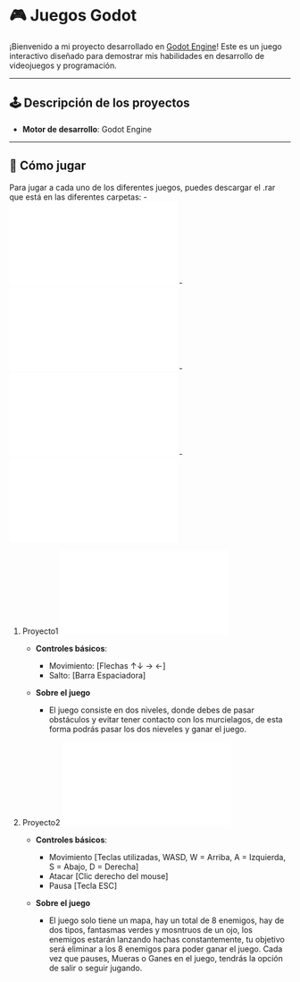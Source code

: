 # 🎮 Juegos Godot

¡Bienvenido a mi proyecto desarrollado en [Godot Engine](https://godotengine.org/)! Este es un juego interactivo diseñado para demostrar mis habilidades en desarrollo de videojuegos y programación.

---

## 🕹️ Descripción de los proyectos

- **Motor de desarrollo**: Godot Engine

---

## 🚀 Cómo jugar

Para jugar a cada uno de los diferentes juegos, puedes descargar el .rar que está en las diferentes carpetas:
    - ![Proyecto1](/Proyecto1/Clase2_Entregable.rar)
    - ![Proyecto2](/Proyecto2/RPG_Juan_Manuel_Morales_Garcia.rar)
    - ![Proyecto3](/Proyecto3/Runner_Infinito_Juan_Manuel_Morales_Garcia.rar)
    - ![Proyecto4](/Proyecto4/Entregable_Tarea1.rar)


1. Proyecto1
    ![Proyecto1](/Proyecto1/Clase2_Entregable.rar)

    - **Controles básicos**:
        - Movimiento: [Flechas ↑↓ → ←]
        - Salto: [Barra Espaciadora]

    - **Sobre el juego**
        - El juego consiste en dos niveles, donde debes de pasar obstáculos y evitar tener contacto con los murcielagos, de esta forma podrás pasar los dos nieveles y ganar el juego.

2. Proyecto2
    ![Proyecto2](/Proyecto2/RPG_Juan_Manuel_Morales_Garcia.rar)

    - **Controles básicos**:
        - Movimiento [Teclas utilizadas, WASD, W = Arriba, A = Izquierda, S = Abajo, D = Derecha]
        - Atacar [Clic derecho del mouse]
        - Pausa [Tecla ESC]

    - **Sobre el juego**
        - El juego solo tiene un mapa, hay un total de 8 enemigos, hay de dos tipos, fantasmas verdes y mosntruos de un ojo, los enemigos estarán lanzando hachas constantemente, tu objetivo será eliminar a los 8 enemigos para poder ganar el juego. Cada vez que pauses, Mueras o Ganes en el juego, tendrás la opción de salir o seguir jugando.

